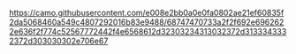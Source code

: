 https://camo.githubusercontent.com/e008e2bb0a0e0fa0802ae21ef60835f2da5068460a549c4807292016b83e9488/68747470733a2f2f692e6962622e636f2f774c52567772442f4e6568612d32303234313032372d3133343332372d303030302e706e67
